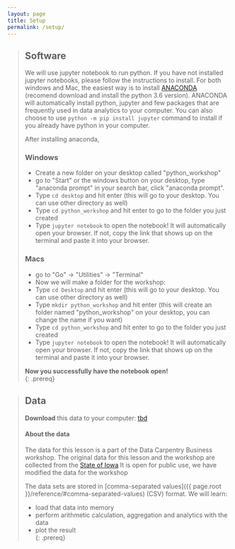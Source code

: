 ```yaml
---
layout: page
title: Setup
permalink: /setup/
---
```


> ## Software
> 
> We will use jupyter notebook to run python. If you have not installed jupyter notebooks, please follow the instructions to install. For both windows and Mac, the easiest way is to install [ANACONDA](https://www.anaconda.com/download) (recomend download and install the python 3.6 version). ANACONDA will automatically install python, jupyter and few packages that are frequently used in data analytics to your computer. You can also choose to use `python -m pip install jupyter` command to install if you already have python in your computer. 
> 
> After installing anaconda, 
> ### Windows 
> - Create a new folder on your desktop called "python_workshop"   
> - go to "Start" or the windows button on your desktop, type "anaconda prompt" in your search bar, click "anaconda prompt".
> - Type `cd desktop` and hit enter (this will go to your desktop. You can use other directory as well)
> - Type `cd python_workshop` and hit enter to go to the folder you just created  
> - Type `jupyter notebook` to open the notebook! It will automatically open your browser. If not, copy the link that shows up on the terminal and paste it into your browser. 
> 
> ### Macs  
> - go to "Go" -> "Utilities" -> "Terminal"  
> - Now we will make a folder for the workshop: 
> - Type `cd Desktop` and hit enter (this will go to your desktop. You can use other directory as well)
> - Type `mkdir python_workshop` and hit enter (this will create an folder named "python_workshop" on your desktop, you can change the name if you want)
> - Type `cd python_workshop` and hit enter to go to the folder you just created  
> - Type `jupyter notebook` to open the notebook! It will automatically open your browser. If not, copy the link that shows up on the terminal and paste it into your browser. 
> 
> **Now you successfully have the notebook open!**  
{: .prereq}

> ## Data
> **Download** this data to your computer: [tbd](https://github.com/data-lessons/python-business/tree/gh-pages/data)    
>
> #### About the data
> The data for this lesson is a part of the Data Carpentry Business workshop. 
> The original data for this lesson and the workshop are collected from the 
> [State of Iowa](https://data.iowa.gov/browse?category=Economy) 
> It is open for public use, we have modified the data for the workshop  
> 
> The data sets are stored in [comma-separated values]({{ page.root }}/reference/#comma-separated-values) (CSV) format. 
> We will learn:
> *   load that data into memory  
> *   perform arithmetic calculation, aggregation and analytics with the data
> *   plot the result  
{: .prereq}






